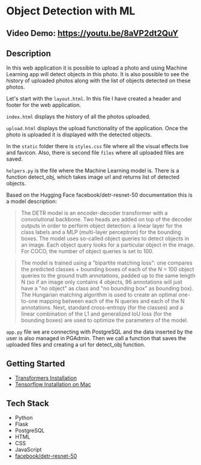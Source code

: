 # Object Detection with ML

## Video Demo:  <https://youtu.be/8aVP2dt2QuY>

## Description

In this web application it is possible to upload a photo and using Machine Learning app will detect objects in this photo. 
It is also possible to see the history of uploaded photos along with the list of objects detected on these photos. 

Let's start with the `layout.html`. In this file I have created a header and footer for the web application. 

`index.html` displays the history of all the photos uploaded. 

`upload.html` displays the upload functionality of the application. Once the photo is uploaded it is displayed with the detected objects. 

In the `static` folder there is `styles.css` file where all the visual effects live and favicon. Also, there is second file `files` where all uploaded files are saved. 

`helpers.py` is the file where the Machine Learning model is. There is a function detect_obj, which takes image url and returns list of detected objects. 

Based on the Hugging Face facebook/detr-resnet-50 documentation this is a model description:

>The DETR model is an encoder-decoder transformer with a convolutional backbone. Two heads are added on top of the decoder outputs in order to perform object detection: a linear layer for the class labels and a MLP (multi-layer perceptron) for the bounding boxes. The model uses so-called object queries to detect objects in an image. Each object query looks for a particular object in the image. For COCO, the number of object queries is set to 100.

>The model is trained using a "bipartite matching loss": one compares the predicted classes + bounding boxes of each of the N = 100 object queries to the ground truth annotations, padded up to the same length N (so if an image only contains 4 objects, 96 annotations will just have a "no object" as class and "no bounding box" as bounding box). The Hungarian matching algorithm is used to create an optimal one-to-one mapping between each of the N queries and each of the N annotations. Next, standard cross-entropy (for the classes) and a linear combination of the L1 and generalized IoU loss (for the bounding boxes) are used to optimize the parameters of the model.




`app.py` file we are connecting with PostgreSQL and the data inserted by the user is also managed in PGAdmin. Then we call a function that saves the uploaded files and creating a url for detect_obj function. 



## Getting Started

- [Transformers Installation](https://huggingface.co/docs/transformers/installation)
- [Tensorflow Installation on Mac](https://www.tensorflow.org/install/pip)

## Tech Stack

- Python
- Flask
- PostgreSQL
- HTML
- CSS
- JavaScript
- [facebook/detr-resnet-50](https://huggingface.co/facebook/detr-resnet-50)
